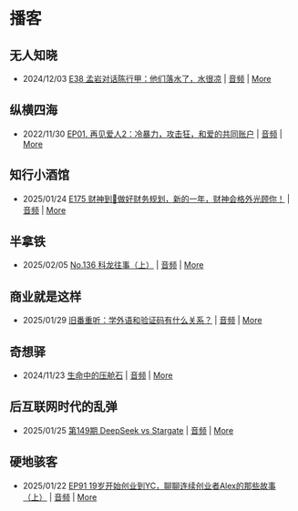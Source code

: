 # 播客

## 无人知晓
- 2024/12/03 [E38 孟岩对话陈行甲：他们落水了，水很凉](https://www.xiaoyuzhoufm.com/episode/674993fcc3b2a2f334681d1c) | [音频](https://dts-api.xiaoyuzhoufm.com/track/611719d3cb0b82e1df0ad29e/674993fcc3b2a2f334681d1c/media.xyzcdn.net/ltQLGAGNRRRTiQZqd_ZmhAAewLcp.m4a) | [More](channels/%E6%97%A0%E4%BA%BA%E7%9F%A5%E6%99%93.md)

## 纵横四海
- 2022/11/30 [EP01. 再见爱人2：冷暴力，攻击狂，和爱的共同账户](https://www.ximalaya.com/sound/592716797) | [音频](https://aod.cos.tx.xmcdn.com/storages/26c6-audiofreehighqps/E9/4E/GKwRIUEHXOodAq7-QQHYdhCw-aacv2-48K.m4a) | [More](channels/%E7%BA%B5%E6%A8%AA%E5%9B%9B%E6%B5%B7.md)

## 知行小酒馆
- 2025/01/24 [E175 财神到🧧做好财务规划，新的一年，财神会格外光顾你！](https://www.xiaoyuzhoufm.com/episode/679308cf247d51713cf76660) | [音频](https://dts-api.xiaoyuzhoufm.com/track/6013f9f58e2f7ee375cf4216/679308cf247d51713cf76660/media.xyzcdn.net/6013f9f58e2f7ee375cf4216/ltjuSN5pSl5OFcRjQK448ThEcosa.m4a) | [More](channels/%E7%9F%A5%E8%A1%8C%E5%B0%8F%E9%85%92%E9%A6%86.md)

## 半拿铁
- 2025/02/05 [No.136 科龙往事（上）](https://www.ximalaya.com/sound/800902707) | [音频](https://tk.wavpub.com/WPDL_YgkTwJkQQShEdjUwANdMKSpdtKeSBaUzMZyJDRjkEHwgKgwvkUJTCUEteM-65.m4a) | [More](channels/%E5%8D%8A%E6%8B%BF%E9%93%81.md)

## 商业就是这样
- 2025/01/29 [旧番重听：学外语和验证码有什么关系？](https://www.ximalaya.com/sound/800527677) | [音频](https://aod.cos.tx.xmcdn.com/storages/0e2a-audiofreehighqps/CB/7B/GKwRIRwLcA8gAI-WhANdRgK1.m4a) | [More](channels/%E5%95%86%E4%B8%9A%E5%B0%B1%E6%98%AF%E8%BF%99%E6%A0%B7.md)

## 奇想驿
- 2024/11/23 [生命中的压舱石](https://www.xiaoyuzhoufm.com/episode/67403d1d11045e78e5105c6f) | [音频](https://dts-api.xiaoyuzhoufm.com/track/6034daea97755b8fc9c66480/67403d1d11045e78e5105c6f/media.xyzcdn.net/lmERsWF4hFJGK9PjHGzOwQnbz-Ge.m4a) | [More](channels/%E5%A5%87%E6%83%B3%E9%A9%BF.md)

## 后互联网时代的乱弹
- 2025/01/25 [第149期 DeepSeek vs Stargate](https://hosting.wavpub.cn/pie/ep149/) | [音频](https://tk.wavpub.com/WPDL_dukXCuSCCWjghxVLujKjZUVUDMQsWbsvQyKbcjprmkCqUVfTcuRVvUfrXF-46.mp3) | [More](channels/%E5%90%8E%E4%BA%92%E8%81%94%E7%BD%91%E6%97%B6%E4%BB%A3%E7%9A%84%E4%B9%B1%E5%BC%B9.md)

## 硬地骇客
- 2025/01/22 [EP91 19岁开始创业到YC，聊聊连续创业者Alex的那些故事（上）](https://www.xiaoyuzhoufm.com/episode/6790f2cfb8be47e0c7f21248) | [音频](https://dts-api.xiaoyuzhoufm.com/track/640ee2438be5d40013fe4a87/6790f2cfb8be47e0c7f21248/media.xyzcdn.net/640ee2438be5d40013fe4a87/lnKDeKHSZU3p0RWXWifaWLRoIDHD.m4a) | [More](channels/%E7%A1%AC%E5%9C%B0%E9%AA%87%E5%AE%A2.md)

